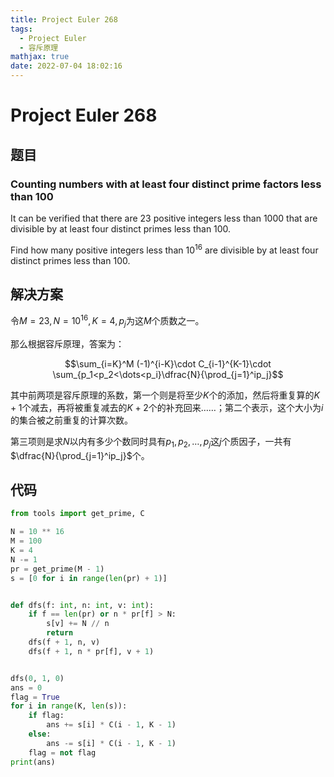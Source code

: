 ```yaml
---
title: Project Euler 268
tags:
  - Project Euler
  - 容斥原理
mathjax: true
date: 2022-07-04 18:02:16
---
```


<escape><!-- more --></escape>

# Project Euler 268

## 题目

### Counting numbers with at least four distinct prime factors less than 100

It can be verified that there are $23$ positive integers less than $1000$ that are divisible by at least four distinct primes less than $100$.

Find how many positive integers less than $10^{16}$ are divisible by at least four distinct primes less than $100$.

## 解决方案

令$M=23,N=10^{16},K=4,p_j$为这$M$个质数之一。

那么根据容斥原理，答案为：

$$\sum_{i=K}^M (-1)^{i-K}\cdot C_{i-1}^{K-1}\cdot \sum_{p_1<p_2<\dots<p_i}\dfrac{N}{\prod_{j=1}^ip_j}$$

其中前两项是容斥原理的系数，第一个则是将至少$K$个的添加，然后将重复算的$K+1$个减去，再将被重复减去的$K+2$个的补充回来……；第二个表示，这个大小为$i$的集合被之前重复的计算次数。

第三项则是求$N$以内有多少个数同时具有$p_1,p_2,\dots,p_j$这$j$个质因子，一共有$\dfrac{N}{\prod_{j=1}^ip_j}$个。

## 代码

```py
from tools import get_prime, C

N = 10 ** 16
M = 100
K = 4
N -= 1
pr = get_prime(M - 1)
s = [0 for i in range(len(pr) + 1)]


def dfs(f: int, n: int, v: int):
    if f == len(pr) or n * pr[f] > N:
        s[v] += N // n
        return
    dfs(f + 1, n, v)
    dfs(f + 1, n * pr[f], v + 1)


dfs(0, 1, 0)
ans = 0
flag = True
for i in range(K, len(s)):
    if flag:
        ans += s[i] * C(i - 1, K - 1)
    else:
        ans -= s[i] * C(i - 1, K - 1)
    flag = not flag
print(ans)

```
